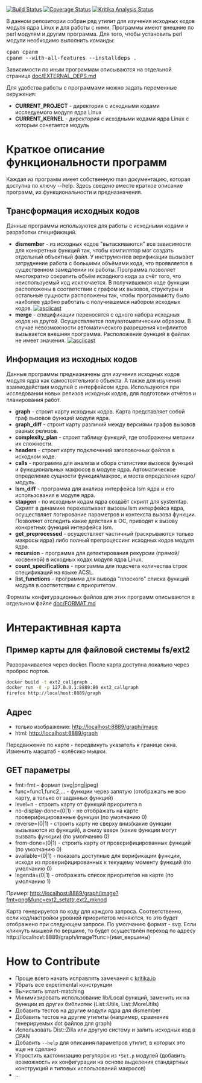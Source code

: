 [![Build Status](https://travis-ci.org/evdenis/spec-utils.svg?branch=devel)](https://travis-ci.org/evdenis/spec-utils)
[![Coverage Status](https://coveralls.io/repos/github/evdenis/spec-utils/badge.svg?branch=devel)](https://coveralls.io/github/evdenis/spec-utils?branch=devel)
[![Kritika Analysis Status](https://kritika.io/users/evdenis/repos/9148422910107407/heads/devel/status.svg)](https://kritika.io/users/evdenis/repos/9148422910107407/heads/devel/)

В данном репозитории собран ряд утилит для изучения исходных кодов модуля ядра Linux и для работы с ними. Программы имеют внешние по perl модулям и другим программа. Для того, чтобы установить perl модули необходимо выполнить команды:
<pre>
cpan cpanm
cpanm --with-all-features --installdeps .
</pre>

Зависимости по иным программам описываются на отдельной странице [doc/EXTERNAL_DEPS.md](doc/EXTERNAL_DEPS.md)

Для удобства работы с программами можно задать переменные окружения:
* **CURRENT_PROJECT** - директория с исходными кодами исследуемого модуля ядра Linux
* **CURRENT_KERNEL**  - директория с исходными кодами ядра Linux с которым сочетается модуль

# Краткое описание функциональности программ

Каждая из программ имеет собственную man документацию, которая доступна по ключу --help. Здесь сведено вместе краткое описание программ, их функциональности и предназначения.

## Трансформация исходных кодов

Данные программы используются для работы с исходными кодами и разработки спецификаций.

* **dismember** - из исходных кодов "вытаскиваются" все зависимости для конкретных функций так, чтобы компилятор мог создать отдельный объектный файл. У инструментов верификации вызывает затруднение работа с большими объёмами кода, что проявляется в существенном замедлении их работы. Программа позволяет многократно сократить объём исходного кода за счёт того, что неиспользуемый код исключается. В получившемся коде функции расположены в соответствии с графом их вызовов, структуры и остальные сущности расположены так, чтобы программисту было наиболее удобно работать с получившимся набором исходных кодов.
[![asciicast](https://asciinema.org/a/186080.png)](https://asciinema.org/a/186080)
* **merge** - спецификации переносятся с одного набора исходных кодов на другой. Осуществляется полуавтоматическим образом. В случае невозможности автоматического разрешения конфликтов вызывается внешняя программа. Расположение функций в файлах не имеет значения.
[![asciicast](https://asciinema.org/a/186083.png)](https://asciinema.org/a/186083)

## Информация из исходных кодов

Данные программы предназначены для изучения исходных кодов модуля ядра как самостоятельного объекта. А также для изучения взаимодействия модулей с интерфейсом ядра. Используются при исследовании новых релизов исходных кодов, для подготовки отчётов и планирования работ.

* **graph** - строит карту исходных кодов. Карта представляет собой граф вызовов функций модуля ядра.
* **graph_diff** - строит карту различий между версиями графов вызовов разных релизов.
* **complexity_plan** - строит таблицу функций, где отображены метрики их сложности.
* **headers** - строит карту подключений заголовочных файлов в исходном коде.
* **calls** - программа для анализа и сбора статистики вызовов функций и функциональных макросов в модуле ядра. Автоматическое определение сущности функция/макрос, и места определения ядро/модуль.
* **lsm_diff** - программа для анализа интерфейса lsm ядра и его использования в модуле ядра.
* **stapgen** - по исходным кодам ядра создаёт скрипт для systemtap. Скрипт в динамике перехватывает вызовы lsm интерфейса ядра, осуществляет логирование параметров и контекста вызова функции. Позволяет отследить какие действия в ОС, приводят к вызову конкретных функций интерфейса lsm.
* **get_preprocessed** - осуществляет частичный (раскрываются только макросы ядра) либо полный препроцессинг исходных кодов модуля ядра.
* **recursion** - программа для детектирования рекурсии (прямой/косвенной) в исходных кодах модуля ядра Linux.
* **count_specifications** - программа для подсчета количества строк спецификаций на языке ACSL.
* **list_functions** - программа для вывода "плоского" списка функций модуля в соответствии с приоритетом.

Форматы конфигурационных файлов для этих программ описываются в отдельном файле [doc/FORMAT.md](doc/FORMAT.md)

# Интерактивная карта

## Пример карты для файловой системы fs/ext2

Разворачивается через docker. После карта доступна локально через проброс портов.
```bash
docker build -t ext2_callgraph .
docker run -d -p 127.0.0.1:8889:80 ext2_callgraph
firefox http://localhost:8889/graph
```

## Адрес

* только изображение: [http://localhost:8889/graph/image](http://localhost:8889/graph/image)
* html: [http://localhost:8889/graph](http://localhost:8889/graph)

Передвижение по карте - передвинуть указатель к границе окна. Изменить масштаб - колёсико мышки.

## GET параметры

* fmt=fmt - формат (svg|png|jpeg)
* func=func1,func2,... - функции через запятую (отображать не всю карту, а только от заданных функций)
* level=n - строить карту от функций приоритета n
* no-display-done=(0|1) - не отображать на карте проверифицированные функции (по умолчанию 0)
* reverse=(0|1) - строить карту не сверху вниз(какие функции вызываются из функций), а снизу вверх (какие функции могут вызвать функции) (по умолчанию 0)
* from-done=(0|1) - строить карту от проверифицированных функций (по умолчанию 0)
* available=(0|1) - показать доступные для верификации функции, исходя из проверифицированных к текущему моменту функций (по умолчанию 0)
* legenda=(0|1) - отображать список приоритетов на карте (по умолчанию 1)

Пример: [http://localhost:8889/graph/image?fmt=png&func=ext2_setattr,ext2_mknod](http://localhost:8889/graph/image?fmt=png&func=ext2_setattr,ext2_mknod)

Карта генерируется по коду для каждого запроса. Соответственно, если код/настройки уровней приоритетов меняются, то это будет отображено при следующем запросе. По умолчанию формат - svg. Если кликнуть мышкой по вершине, то будет осуществлён переход по адресу http://localhost:8889/graph/image?func={имя_вершины}

# How to Contribute

* Проще всего начать исправлять замечания с [kritika.io](https://kritika.io/users/evdenis/repos/9148422910107407/)
* Убрать все experimental конструкции
* Вычистить smart-matching
* Минимизировать использование lib/Local функций, заменить их на функции из других библиотек (List::Utils, List::MoreUtils)
* Добавить тестов на другие модули ядра для dismember
* Добавить тестов на другие утилиты (например, сравнение генерируемых dot файлов для graph)
* Использовать Dist::Zilla или другую систему и залить исходных код в CPAN
* Добавить ```--help``` для описания параметров утилит, в которых это еще не сделано
* Упростить кастомизацию регулярок из ```*Set.p``` модулей (добавить возможность их конфигурации на основе выделения стандартных конструкций и типовых использований макросов)
* ...
